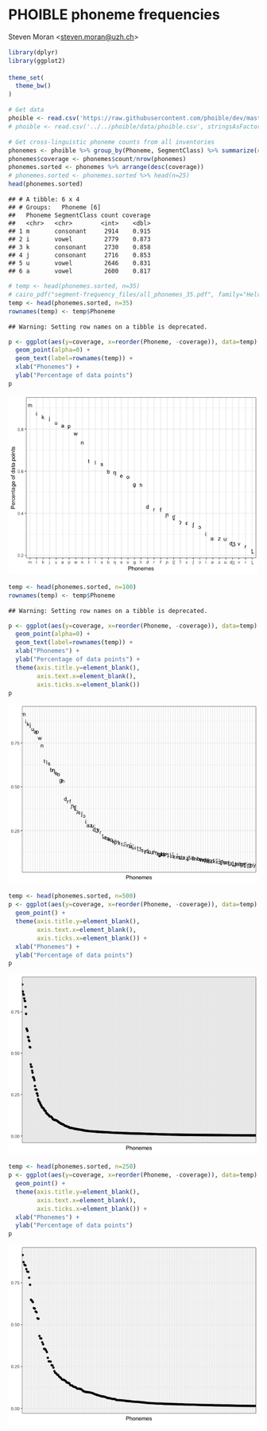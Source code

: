 PHOIBLE phoneme frequencies
================
Steven Moran &lt;<steven.moran@uzh.ch>&gt;

``` r
library(dplyr)
library(ggplot2)

theme_set(
  theme_bw()
)
```

``` r
# Get data
phoible <- read.csv('https://raw.githubusercontent.com/phoible/dev/master/data/phoible.csv', stringsAsFactors = F)
# phoible <- read.csv('../../phoible/data/phoible.csv', stringsAsFactors = F)
```

``` r
# Get cross-linguistic phoneme counts from all inventories
phonemes <- phoible %>% group_by(Phoneme, SegmentClass) %>% summarize(count=n())
phonemes$coverage <- phonemes$count/nrow(phonemes)
phonemes.sorted <- phonemes %>% arrange(desc(coverage))
# phonemes.sorted <- phonemes.sorted %>% head(n=25)
head(phonemes.sorted)
```

    ## # A tibble: 6 x 4
    ## # Groups:   Phoneme [6]
    ##   Phoneme SegmentClass count coverage
    ##   <chr>   <chr>        <int>    <dbl>
    ## 1 m       consonant     2914    0.915
    ## 2 i       vowel         2779    0.873
    ## 3 k       consonant     2730    0.858
    ## 4 j       consonant     2716    0.853
    ## 5 u       vowel         2646    0.831
    ## 6 a       vowel         2600    0.817

``` r
# temp <- head(phonemes.sorted, n=35)
# cairo_pdf("segment-frequency_files/all_phonemes_35.pdf", family="Helvetica")
temp <- head(phonemes.sorted, n=35)
rownames(temp) <- temp$Phoneme
```

    ## Warning: Setting row names on a tibble is deprecated.

``` r
p <- ggplot(aes(y=coverage, x=reorder(Phoneme, -coverage)), data=temp) +
  geom_point(alpha=0) +
  geom_text(label=rownames(temp)) +
  xlab("Phonemes") +
  ylab("Percentage of data points")
p
```

![](plot-segment-frequency_files/figure-markdown_github/unnamed-chunk-4-1.png)

``` r
temp <- head(phonemes.sorted, n=100)
rownames(temp) <- temp$Phoneme
```

    ## Warning: Setting row names on a tibble is deprecated.

``` r
p <- ggplot(aes(y=coverage, x=reorder(Phoneme, -coverage)), data=temp) +
  geom_point(alpha=0) +
  geom_text(label=rownames(temp)) +
  xlab("Phonemes") +
  ylab("Percentage of data points") +
  theme(axis.title.y=element_blank(),
        axis.text.x=element_blank(),
        axis.ticks.x=element_blank())
p
```

![](plot-segment-frequency_files/figure-markdown_github/unnamed-chunk-5-1.png)

``` r
temp <- head(phonemes.sorted, n=500)
p <- ggplot(aes(y=coverage, x=reorder(Phoneme, -coverage)), data=temp) +
  geom_point() +
  theme(axis.title.y=element_blank(),
        axis.text.x=element_blank(),
        axis.ticks.x=element_blank()) +
  xlab("Phonemes") +
  ylab("Percentage of data points")
p
```

![](plot-segment-frequency_files/figure-markdown_github/unnamed-chunk-6-1.png)

``` r
temp <- head(phonemes.sorted, n=250)
p <- ggplot(aes(y=coverage, x=reorder(Phoneme, -coverage)), data=temp) +
  geom_point() +
  theme(axis.title.y=element_blank(),
        axis.text.x=element_blank(),
        axis.ticks.x=element_blank()) +
  xlab("Phonemes") +
  ylab("Percentage of data points")
p
```

![](plot-segment-frequency_files/figure-markdown_github/unnamed-chunk-7-1.png)
